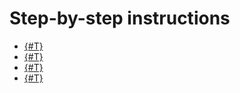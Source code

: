 # Step-by-step instructions

- [{#T}](translate.md)
- [{#T}](better-quality.md)
- [{#T}](detect.md)
- [{#T}](list.md)

